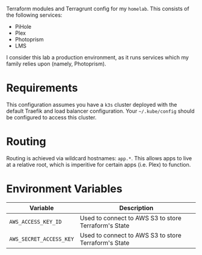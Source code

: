 Terraform modules and Terragrunt config for my `homelab`. This consists of the following services:

 - PiHole
 - Plex
 - Photoprism
 - LMS

I consider this lab a production environment, as it runs services which my family relies upon (namely, Photoprism).

# Requirements

This configuration assumes you have a `k3s` cluster deployed with the default Traefik and load balancer configuration. Your `~/.kube/config` should be configured to access this cluster.

# Routing

Routing is achieved via wildcard hostnames: `app.*`. This allows apps to live at a relative root, which is imperitive for certain apps (i.e. Plex) to function.

# Environment Variables

| Variable | Description |
|----------|-------------|
| `AWS_ACCESS_KEY_ID` | Used to connect to AWS S3 to store Terraform's State |
| `AWS_SECRET_ACCESS_KEY` | Used to connect to AWS S3 to store Terraform's State |
